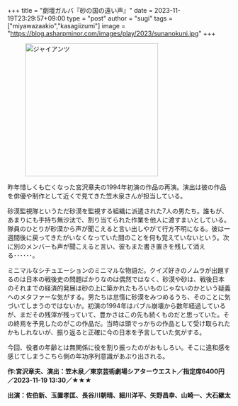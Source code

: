 +++
title = "劇壇ガルバ『砂の国の遠い声』"
date = 2023-11-19T23:29:57+09:00
type = "post"
author = "sugi"
tags = ["miyawazaakio","kasagiizumi"]
image = "https://blog.asharpminor.com/images/play/2023/sunanokuni.jpg"
+++
<figure class="alignleft"><img src="/images/play/2023/sunanokuni.jpg" alt="ジャイアンツ" style="width: 300px !important;"></figure>

昨年惜しくも亡くなった宮沢章夫の1994年初演の作品の再演。演出は彼の作品を俳優や制作として近くで見てきた笠木泉さんが担当している。

砂漠監視隊というただ砂漠を監視する組織に派遣された7人の男たち。誰もが、あまりにも手持ち無沙汰で、割り当てられた作業を他人に渡すまいとしている。隊員のひとりが砂漠から声が聞こえると言い出しやがて行方不明になる。彼は一週間後に戻ってきたがいなくなっていた間のことを何も覚えていないという。次に別のメンバーも声が聞こえると言い、彼もまた書き置きを残して消える･･････。

ミニマルなシチュエーションのミニマルな物語だ。クイズ好きのノムラが出題するのは日本の戦後史の問題ばかりなのは偶然ではなく、砂漠や砂は、戦後日本のそれまでの経済的発展は砂の上に築かれたもろいものじゃないのかという疑義へのメタファーな気がする。男たちは怠惰に砂漠をみつめるうち、そのことに気づいてしまうのではないか。初演の1994年はバブル崩壊から数年経過しているが、まだその残滓が残っていて、豊かさはこの先も続くものだと思っていた。その終焉を予見したのがこの作品だ。当時は頭でっかちの作品として受け取られたかもしれないが、振り返ると正確に今の日本を予言していた気がする。

今回、役者の年齢とは無関係に役を割り振ったのがおもしろい。そこに違和感を感じてしまうこちら側の年功序列意識があぶり出される。

**作:宮沢章夫、演出：笠木泉／東京芸術劇場シアターウエスト／指定席6400円／2023-11-19 13:30／★★★**

**出演：佐伯新、玉置孝匡、長谷川朝晴、細川洋平、矢野昌幸、山崎一、大石継太**
